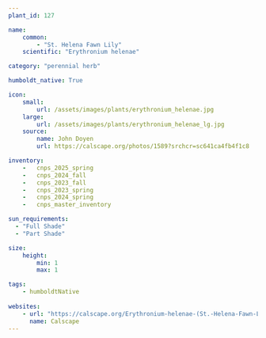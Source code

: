 ```yaml
---
plant_id: 127

name: 
    common:  
        - "St. Helena Fawn Lily"   
    scientific: "Erythronium helenae"  

category: "perennial herb"

humboldt_native: True

icon: 
    small: 
        url: /assets/images/plants/erythronium_helenae.jpg 
    large: 
        url: /assets/images/plants/erythronium_helenae_lg.jpg 
    source: 
        name: John Doyen 
        url: https://calscape.org/photos/1589?srchcr=sc641ca4fb4f1c8

inventory: 
    -   cnps_2025_spring
    -   cnps_2024_fall
    -   cnps_2023_fall
    -   cnps_2023_spring
    -   cnps_2024_spring
    -   cnps_master_inventory

sun_requirements:
  - "Full Shade"
  - "Part Shade"

size:
    height: 
        min: 1
        max: 1

tags: 
    - humboldtNative
 
websites: 
    - url: "https://calscape.org/Erythronium-helenae-(St.-Helena-Fawn-Lily)"
      name: Calscape
---
```


